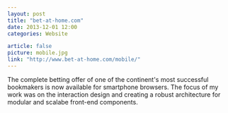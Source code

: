 ```yaml
---
layout: post
title: "bet-at-home.com"
date: 2013-12-01 12:00
categories: Website

article: false
picture: mobile.jpg
link: "http://www.bet-at-home.com/mobile/"
---
```


The complete betting offer of one of the continent's most successful bookmakers is now available for smartphone browsers. The focus of my work was on the interaction design and creating a robust architecture for modular and scalabe front-end components.
